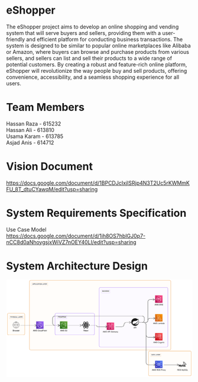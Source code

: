 # eShopper
The eShopper project aims to develop an online shopping and vending system that will serve buyers and sellers, providing them with a user-friendly and efficient platform for conducting business transactions. The system is designed to be similar to popular online marketplaces like Alibaba or Amazon, where buyers can browse and purchase products from various sellers, and sellers can list and sell their products to a wide range of potential customers. By creating a robust and feature-rich online platform, eShopper will revolutionize the way people buy and sell products, offering convenience, accessibility, and a seamless shopping experience for all users.


# Team Members
Hassan Raza - 615232<br>
Hassan Ali - 613810<br>
Usama Karam - 613785<br>
Asjad Anis - 614712<br>

# Vision Document
https://docs.google.com/document/d/1BPCDJcIxjISRjp4N3T2Uc5rKWMmKFU_8T_dtuCYawqM/edit?usp=sharing

# System Requirements Specification
Use Case Model<br>
https://docs.google.com/document/d/1ih8OS7hbIGJ0p7-nCC8d0aNhoygsjxWiVZ7nOEY40LI/edit?usp=sharing

# System Architecture Design
![alt text](https://github.com/autodidactGuy/eShopper/blob/main/documents/SWE_eShopper_System_Architecture.png?raw=true)


